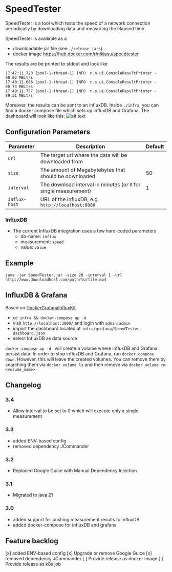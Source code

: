 # SpeedTester

SpeedTester is a tool which tests the speed of a network connection periodically by downloading data and measuring the elapsed time.

SpeedTester is available as a
* downloadable jar file (see `./release jars`)
* docker image https://hub.docker.com/r/niklasu/speedtester 

The results are be printed to stdout and look like
```
17:47:11.728 [pool-1-thread-1] INFO  n.s.ui.ConsoleResultPrinter - 90,02 MBit/s
17:48:11.686 [pool-1-thread-1] INFO  n.s.ui.ConsoleResultPrinter - 90,73 MBit/s
17:49:11.757 [pool-1-thread-1] INFO  n.s.ui.ConsoleResultPrinter - 89,31 MBit/s
```

Moreover, the results can be sent to an influxDB. Inside `./infra`, you can find a docker compose file which sets up influxDB and Grafana. The dashboard will look like this:
![alt text](grafana.png)
 
## Configuration Parameters

| Parameter     | Description                                                      | Default |
|---------------|------------------------------------------------------------------|---------|
| `url`         | The target url where the data will be downloaded from            |         |
| `size`        | The amount of Megabytebytes that should be downloaded            | 50      |
| `interval`    | The download interval in minutes (or `0` for single measurement) | 1       | 
| `influx-host` | URL of the influxDB, e.g. `http://localhost:8086`                |         | 


### InfluxDB
  * The current InfluxDB integration uses a few hard-coded parameters
      * db-name: `influx`
      * measurement: `speed`
      * value: `value`

## Example
``
java -jar SpeedTester.jar -size 20 -interval 1 -url http://www.downloadhost.com/path/to/file.mp4
``

## InfluxDB & Grafana

Based on [DockerGrafanaInfluxKit](https://github.com/BushnevYuri/DockerGrafanaInfluxKit)

* `cd infra && docker-compose up -d`
* visit `http://localhost:3000/` and login with `admin:admin`
* import the dashboard located at `infra/grafana/SpeedTester-dashboard.json`
* select InfluxDB as data source

`docker-compose up -d ` will create a volume where influxDB and Grafana persist data. In order to stop influxDB and Grafana, run `docker-compose down`.
However, this will leave the created volumes. You can remove them by searching them via `docker volume ls` and then remove via `docker volume rm <volume_name>`

## Changelog

### 3.4

* Allow interval to be set to 0 which will execute only a single measurement

### 3.3
* added ENV-based config
* removed dependency JCommander
### 3.2
* Replaced Google Guice with Manual Dependency Injection
### 3.1
* Migrated to java 21
### 3.0
* added support for pushing measurement results to influxDB
* added docker-compose for influxDB and grafana 

## Feature backlog
[x] added ENV-based config
[x] Upgrade or remove Google Guice
[x] removed dependency JCommander
[ ] Provide release as docker image
[ ] Provide release as k8s job